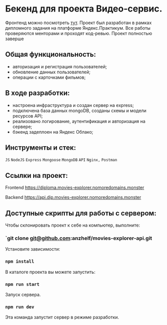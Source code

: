 # Бекенд для проекта Видео-сервис.

Фронтенд можно посмотреть [тут](https://github.com/anzhelf/movies-explorer-frontend).
Проект был разработан в рамках дипломного задания на платформе Яндекс.Практикум. Все работы проверяются менторами и проходят код-ревью. Проект полностью заверше

## Общая функциональность:

- авторизация и регистрация пользователей;
- обновление данных пользователей;
- операции с карточками фильмов;

## В ходе разработки:

- настроена инфраструктура и создан сервер на express;
- подключена база данных mongoDB, созданы схемы и модели ресурсов API;
- реализовано логирование, аутентификация и авторизация на сервере;
- бэкенд задеплоен на Яндекс Облако;

## Инструменты и стек:

`JS` `NodeJS` `Express` `Mongoose` `MongoDB` `API` `Nginx,` `Postman`

## Ссылки на проект:

Frontend https://diploma.movies-explorer.nomoredomains.monster

Backend https://api.dip.movies-explorer.nomoredomains.monster

## Доступные скрипты для работы с сервером:

Чтобы склонировать проект к себе на компьютер, выполните:

### `git clone git@github.com:anzhelf/movies-explorer-api.git

Установите зависимости:

### `npm install`

В каталоге проекта вы можете запустить:

### `npm run start`

Запуск сервера.

### `npm run dev`

Эта команда запустит сервер в режиме разработки.
